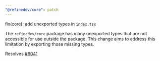 ```yaml
---
"@refinedev/core": patch
---
```


fix(core): add unexported types in `index.tsx`

The `refinedev/core` package has many unexported types that are not accessible for use outside the package. This change aims to address this limitation by exporting those missing types.

Resolves [#6041](https://github.com/refinedev/refine/issues/6041)
